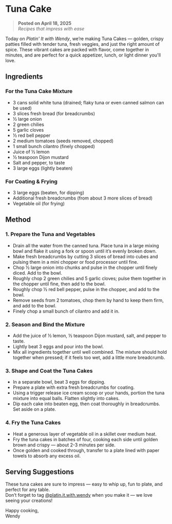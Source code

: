 # Tuna Cake

> **Posted on April 18, 2025**  
> *Recipes that impress with ease*

Today on *Platin' It with Wendy*, we’re making Tuna Cakes — golden, crispy patties filled with tender tuna, fresh veggies, and just the right amount of spice. These vibrant cakes are packed with flavor, come together in minutes, and are perfect for a quick appetizer, lunch, or light dinner you'll love.

## Ingredients

### For the Tuna Cake Mixture
- 3 cans solid white tuna (drained; flaky tuna or even canned salmon can be used)
- 3 slices fresh bread (for breadcrumbs)
- ½ large onion
- 2 green chilies
- 5 garlic cloves
- ½ red bell pepper
- 2 medium tomatoes (seeds removed, chopped)
- 1 small bunch cilantro (finely chopped)
- Juice of ½ lemon
- ½ teaspoon Dijon mustard
- Salt and pepper, to taste
- 3 large eggs (lightly beaten)

### For Coating & Frying
- 3 large eggs (beaten, for dipping)
- Additional fresh breadcrumbs (from about 3 more slices of bread)
- Vegetable oil (for frying)

## Method

### 1. Prepare the Tuna and Vegetables
- Drain all the water from the canned tuna. Place tuna in a large mixing bowl and flake it using a fork or spoon until it’s evenly broken down.
- Make fresh breadcrumbs by cutting 3 slices of bread into cubes and pulsing them in a mini chopper or food processor until fine.
- Chop ½ large onion into chunks and pulse in the chopper until finely diced. Add to the bowl.
- Roughly chop 2 green chilies and 5 garlic cloves; pulse them together in the chopper until fine, then add to the bowl.
- Roughly chop ½ red bell pepper, pulse in the chopper, and add to the bowl.
- Remove seeds from 2 tomatoes, chop them by hand to keep them firm, and add to the bowl.
- Finely chop a small bunch of cilantro and add it in.

### 2. Season and Bind the Mixture
- Add the juice of ½ lemon, ½ teaspoon Dijon mustard, salt, and pepper to taste.
- Lightly beat 3 eggs and pour into the bowl.
- Mix all ingredients together until well combined. The mixture should hold together when pressed; if it feels too wet, add a little more breadcrumb.

### 3. Shape and Coat the Tuna Cakes
- In a separate bowl, beat 3 eggs for dipping.
- Prepare a plate with extra fresh breadcrumbs for coating.
- Using a trigger release ice cream scoop or your hands, portion the tuna mixture into equal balls. Flatten slightly into cakes.
- Dip each cake into beaten egg, then coat thoroughly in breadcrumbs. Set aside on a plate.

### 4. Fry the Tuna Cakes
- Heat a generous layer of vegetable oil in a skillet over medium heat.
- Fry the tuna cakes in batches of four, cooking each side until golden brown and crispy — about 2-3 minutes per side.
- Once golden and cooked through, transfer to a plate lined with paper towels to absorb any excess oil.

## Serving Suggestions

These tuna cakes are sure to impress — easy to whip up, fun to plate, and perfect for any table.  
Don’t forget to tag [@platin.it.with.wendy](https://instagram.com/platin.it.with.wendy) when you make it — we love seeing your creations!

Happy cooking,  
Wendy